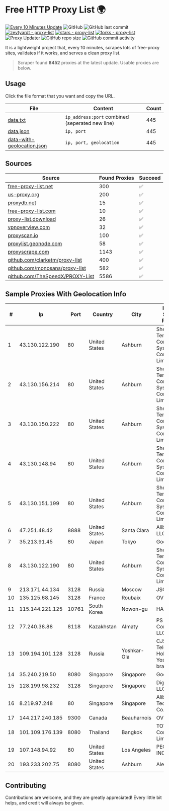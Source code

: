 
# Free HTTP Proxy List 🌍

[![Every 10 Minutes Update](https://github.com/mertguvencli/http-proxy-list/actions/workflows/main.yml/badge.svg?branch=main)](https://github.com/mertguvencli/http-proxy-list/actions/workflows/main.yml)
![GitHub](https://img.shields.io/github/license/mertguvencli/http-proxy-list)
![GitHub last commit](https://img.shields.io/github/last-commit/mertguvencli/http-proxy-list)
[![zevtyardt - proxy-list](https://img.shields.io/static/v1?label=zevtyardt&message=proxy-list&color=blue&logo=github)](https://github.com/zevtyardt/proxy-list "Go to GitHub repo")
[![stars - proxy-list](https://img.shields.io/github/stars/zevtyardt/proxy-list?style=social)](https://github.com/zevtyardt/proxy-list)
[![forks - proxy-list](https://img.shields.io/github/forks/zevtyardt/proxy-list?style=social)](https://github.com/zevtyardt/proxy-list)
[![Proxy Updater](https://github.com/zevtyardt/proxy-list/workflows/Proxy%20Updater/badge.svg)](https://github.com/zevtyardt/proxy-list/actions?query=workflow:"Proxy+Updater")
![GitHub repo size](https://img.shields.io/github/repo-size/zevtyardt/proxy-list)
[![GitHub commit activity](https://img.shields.io/github/commit-activity/m/zevtyardt/proxy-list?logo=commits)](https://github.com/zevtyardt/proxy-list/commits/main)

It is a lightweight project that, every 10 minutes, scrapes lots of free-proxy sites, validates if it works, and serves a clean proxy list.

> Scraper found **8452** proxies at the latest update. Usable proxies are below.

## Usage

Click the file format that you want and copy the URL.

|File|Content|Count|
|----|-------|-----|
|[data.txt](https://raw.githubusercontent.com/mertguvencli/http-proxy-list/main/proxy-list/data.txt)|`ip_address:port` combined (seperated new line)|445|
|[data.json](https://raw.githubusercontent.com/mertguvencli/http-proxy-list/main/proxy-list/data.json)|`ip, port`|445|
|[data-with-geolocation.json](https://raw.githubusercontent.com/mertguvencli/http-proxy-list/main/proxy-list/data-with-geolocation.json)|`ip, port, geolocation`|445|

## Sources

|Source|Found Proxies|Succeed|
|------|-------------|-------|
|[free-proxy-list.net](https://free-proxy-list.net)|300|✅|
|[us-proxy.org](https://www.us-proxy.org)|200|✅|
|[proxydb.net](http://proxydb.net)|15|✅|
|[free-proxy-list.com](https://free-proxy-list.com/?page=&port=&type%5B%5D=http&type%5B%5D=https&up_time=0&search=Search)|10|✅|
|[proxy-list.download](https://www.proxy-list.download/HTTP)|26|✅|
|[vpnoverview.com](https://vpnoverview.com/privacy/anonymous-browsing/free-proxy-servers)|32|✅|
|[proxyscan.io](https://www.proxyscan.io)|100|✅|
|[proxylist.geonode.com](https://proxylist.geonode.com/api/proxy-list?limit=300&page=1&sort_by=lastChecked&sort_type=desc&protocols=http,https)|58|✅|
|[proxyscrape.com](https://api.proxyscrape.com/v2/?request=displayproxies&protocol=http&timeout=10000&country=all&ssl=all&anonymity=all)|1143|✅|
|[github.com/clarketm/proxy-list](https://raw.githubusercontent.com/clarketm/proxy-list/master/proxy-list-raw.txt)|400|✅|
|[github.com/monosans/proxy-list](https://raw.githubusercontent.com/monosans/proxy-list/main/proxies/http.txt)|582|✅|
|[github.com/TheSpeedX/PROXY-List](https://raw.githubusercontent.com/TheSpeedX/PROXY-List/master/http.txt)|5586|✅|


## Sample Proxies With Geolocation Info

|#|Ip|Port|Country|City|Internet Service Provider|
|-|--|----|-------|----|-------------------------|
|1|43.130.122.190|80|United States|Ashburn|Shenzhen Tencent Computer Systems Company Limited|
|2|43.130.156.214|80|United States|Ashburn|Shenzhen Tencent Computer Systems Company Limited|
|3|43.130.150.222|80|United States|Ashburn|Shenzhen Tencent Computer Systems Company Limited|
|4|43.130.148.94|80|United States|Ashburn|Shenzhen Tencent Computer Systems Company Limited|
|5|43.130.151.199|80|United States|Ashburn|Shenzhen Tencent Computer Systems Company Limited|
|6|47.251.48.42|8888|United States|Santa Clara|Alibaba.com LLC|
|7|35.213.91.45|80|Japan|Tokyo|Google LLC|
|8|43.130.122.190|80|United States|Ashburn|Shenzhen Tencent Computer Systems Company Limited|
|9|213.171.44.134|3128|Russia|Moscow|JSC Comcor|
|10|135.125.68.145|3128|France|Roubaix|OVH SAS|
|11|115.144.221.125|10761|South Korea|Nowon-gu|HAIonNet|
|12|77.240.38.88|8118|Kazakhstan|Almaty|PS Internet Company LLC|
|13|109.194.101.128|3128|Russia|Yoshkar-Ola|CJSC "ER-Telecom Holding" Yoshkar-Ola branch|
|14|35.240.219.50|8080|Singapore|Singapore|Google LLC|
|15|128.199.98.232|3128|Singapore|Singapore|DigitalOcean, LLC|
|16|8.219.97.248|80|Singapore|Singapore|Alibaba (US) Technology Co., Ltd.|
|17|144.217.240.185|9300|Canada|Beauharnois|OVH SAS|
|18|101.109.176.139|8080|Thailand|Bangkok|TOT Public Company Limited|
|19|107.148.94.92|80|United States|Los Angeles|PEG TECH INC|
|20|193.233.202.75|8080|United States|Ashburn|Alexhost SRL|



## Contributing

Contributions are welcome, and they are greatly appreciated! Every
little bit helps, and credit will always be given.

